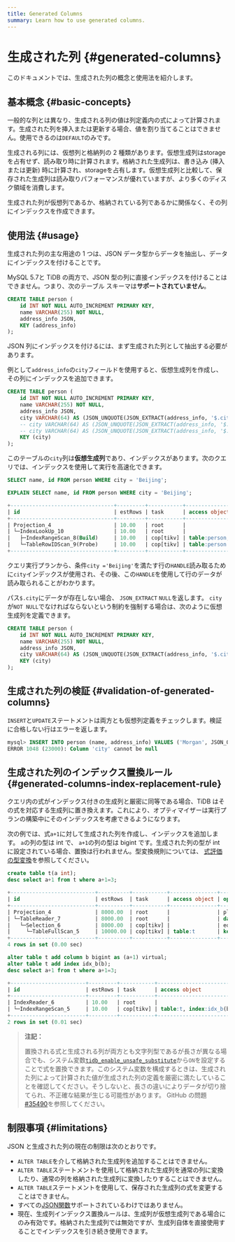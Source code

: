 ```yaml
---
title: Generated Columns
summary: Learn how to use generated columns.
---
```


# 生成された列 {#generated-columns}

このドキュメントでは、生成された列の概念と使用法を紹介します。

## 基本概念 {#basic-concepts}

一般的な列とは異なり、生成される列の値は列定義内の式によって計算されます。生成された列を挿入または更新する場合、値を割り当てることはできません。使用できるのは`DEFAULT`のみです。

生成される列には、仮想列と格納列の 2 種類があります。仮想生成列はstorageを占有せず、読み取り時に計算されます。格納された生成列は、書き込み (挿入または更新) 時に計算され、storageを占有します。仮想生成列と比較して、保存された生成列は読み取りパフォーマンスが優れていますが、より多くのディスク領域を消費します。

生成された列が仮想列であるか、格納されている列であるかに関係なく、その列にインデックスを作成できます。

## 使用法 {#usage}

生成された列の主な用途の 1 つは、JSON データ型からデータを抽出し、データにインデックスを付けることです。

MySQL 5.7と TiDB の両方で、JSON 型の列に直接インデックスを付けることはできません。つまり、次のテーブル スキーマは**サポートされていません**。

```sql
CREATE TABLE person (
    id INT NOT NULL AUTO_INCREMENT PRIMARY KEY,
    name VARCHAR(255) NOT NULL,
    address_info JSON,
    KEY (address_info)
);
```

JSON 列にインデックスを付けるには、まず生成された列として抽出する必要があります。

例として`address_info`の`city`フィールドを使用すると、仮想生成列を作成し、その列にインデックスを追加できます。

```sql
CREATE TABLE person (
    id INT NOT NULL AUTO_INCREMENT PRIMARY KEY,
    name VARCHAR(255) NOT NULL,
    address_info JSON,
    city VARCHAR(64) AS (JSON_UNQUOTE(JSON_EXTRACT(address_info, '$.city'))), -- virtual generated column
    -- city VARCHAR(64) AS (JSON_UNQUOTE(JSON_EXTRACT(address_info, '$.city'))) VIRTUAL, -- virtual generated column
    -- city VARCHAR(64) AS (JSON_UNQUOTE(JSON_EXTRACT(address_info, '$.city'))) STORED, -- stored generated column
    KEY (city)
);
```

このテーブルの`city`列は**仮想生成列**であり、インデックスがあります。次のクエリでは、インデックスを使用して実行を高速化できます。

```sql
SELECT name, id FROM person WHERE city = 'Beijing';
```

```sql
EXPLAIN SELECT name, id FROM person WHERE city = 'Beijing';
```

```sql
+---------------------------------+---------+-----------+--------------------------------+-------------------------------------------------------------+
| id                              | estRows | task      | access object                  | operator info                                               |
+---------------------------------+---------+-----------+--------------------------------+-------------------------------------------------------------+
| Projection_4                    | 10.00   | root      |                                | test.person.name, test.person.id                            |
| └─IndexLookUp_10                | 10.00   | root      |                                |                                                             |
|   ├─IndexRangeScan_8(Build)     | 10.00   | cop[tikv] | table:person, index:city(city) | range:["Beijing","Beijing"], keep order:false, stats:pseudo |
|   └─TableRowIDScan_9(Probe)     | 10.00   | cop[tikv] | table:person                   | keep order:false, stats:pseudo                              |
+---------------------------------+---------+-----------+--------------------------------+-------------------------------------------------------------+
```

クエリ実行プランから、条件`city ='Beijing'`を満たす行の`HANDLE`読み取るために`city`インデックスが使用され、その後、この`HANDLE`を使用して行のデータが読み取られることがわかります。

パス`$.city`にデータが存在しない場合、 `JSON_EXTRACT` `NULL`を返します。 `city`が`NOT NULL`でなければならないという制約を強制する場合は、次のように仮想生成列を定義できます。

```sql
CREATE TABLE person (
    id INT NOT NULL AUTO_INCREMENT PRIMARY KEY,
    name VARCHAR(255) NOT NULL,
    address_info JSON,
    city VARCHAR(64) AS (JSON_UNQUOTE(JSON_EXTRACT(address_info, '$.city'))) NOT NULL,
    KEY (city)
);
```

## 生成された列の検証 {#validation-of-generated-columns}

`INSERT`と`UPDATE`ステートメントは両方とも仮想列定義をチェックします。検証に合格しない行はエラーを返します。

```sql
mysql> INSERT INTO person (name, address_info) VALUES ('Morgan', JSON_OBJECT('Country', 'Canada'));
ERROR 1048 (23000): Column 'city' cannot be null
```

## 生成された列のインデックス置換ルール {#generated-columns-index-replacement-rule}

クエリ内の式がインデックス付きの生成列と厳密に同等である場合、TiDB はその式を対応する生成列に置き換えます。これにより、オプティマイザーは実行プランの構築中にそのインデックスを考慮できるようになります。

次の例では、式`a+1`に対して生成された列を作成し、インデックスを追加します。 `a`の列の型は int で、 `a+1`の列の型は bigint です。生成された列の型が int に設定されている場合、置換は行われません。型変換規則については、 [式評価の型変換](/functions-and-operators/type-conversion-in-expression-evaluation.md)を参照してください。

```sql
create table t(a int);
desc select a+1 from t where a+1=3;
```

```sql
+---------------------------+----------+-----------+---------------+--------------------------------+
| id                        | estRows  | task      | access object | operator info                  |
+---------------------------+----------+-----------+---------------+--------------------------------+
| Projection_4              | 8000.00  | root      |               | plus(test.t.a, 1)->Column#3    |
| └─TableReader_7           | 8000.00  | root      |               | data:Selection_6               |
|   └─Selection_6           | 8000.00  | cop[tikv] |               | eq(plus(test.t.a, 1), 3)       |
|     └─TableFullScan_5     | 10000.00 | cop[tikv] | table:t       | keep order:false, stats:pseudo |
+---------------------------+----------+-----------+---------------+--------------------------------+
4 rows in set (0.00 sec)
```

```sql
alter table t add column b bigint as (a+1) virtual;
alter table t add index idx_b(b);
desc select a+1 from t where a+1=3;
```

```sql
+------------------------+---------+-----------+-------------------------+---------------------------------------------+
| id                     | estRows | task      | access object           | operator info                               |
+------------------------+---------+-----------+-------------------------+---------------------------------------------+
| IndexReader_6          | 10.00   | root      |                         | index:IndexRangeScan_5                      |
| └─IndexRangeScan_5     | 10.00   | cop[tikv] | table:t, index:idx_b(b) | range:[3,3], keep order:false, stats:pseudo |
+------------------------+---------+-----------+-------------------------+---------------------------------------------+
2 rows in set (0.01 sec)
```

> **注記：**
>
> 置換される式と生成される列が両方とも文字列型であるが長さが異なる場合でも、システム変数[`tidb_enable_unsafe_substitute`](/system-variables.md#tidb_enable_unsafe_substitute-new-in-v630)から`ON`を設定することで式を置換できます。このシステム変数を構成するときは、生成された列によって計算された値が生成された列の定義を厳密に満たしていることを確認してください。そうしないと、長さの違いによりデータが切り捨てられ、不正確な結果が生じる可能性があります。 GitHub の問題[#35490](https://github.com/pingcap/tidb/issues/35490#issuecomment-1211658886)を参照してください。

## 制限事項 {#limitations}

JSON と生成された列の現在の制限は次のとおりです。

-   `ALTER TABLE`を介して格納された生成列を追加することはできません。
-   `ALTER TABLE`ステートメントを使用して格納された生成列を通常の列に変換したり、通常の列を格納された生成列に変換したりすることはできません。
-   `ALTER TABLE`ステートメントを使用して、保存された生成列の式を変更することはできません。
-   すべての[JSON関数](/functions-and-operators/json-functions.md)サポートされているわけではありません。
-   現在、生成列インデックス置換ルールは、生成列が仮想生成列である場合にのみ有効です。格納された生成列では無効ですが、生成列自体を直接使用することでインデックスを引き続き使用できます。

